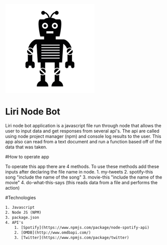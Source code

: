 ![GitHub Logo](robot.png)

# Liri Node Bot

Liri node bot application is a javascript file run through node that allows the user to input data and get responses from several api's. The api are called using node project manager (npm) and console log results to the user. This app also can read from a text document and run a function based off of the data that was taken.


#How to operate app

To operate this app there are 4 methods. To use these methods add these inputs after declaring the file name in node.
    1. my-tweets
    2. spotify-this song "include the name of the song"
    3. movie-this "include the name of the movie"
    4. do-what-this-says (this reads data from a file and performs the action)

#Technologies

    1. Javascript
    2. Node JS (NPM)
    3. package.json
    4. API's
        1. [Spotify](https://www.npmjs.com/package/node-spotify-api)
        2. [OMDB](http://www.omdbapi.com/)
        3. [Twitter](https://www.npmjs.com/package/twitter)




